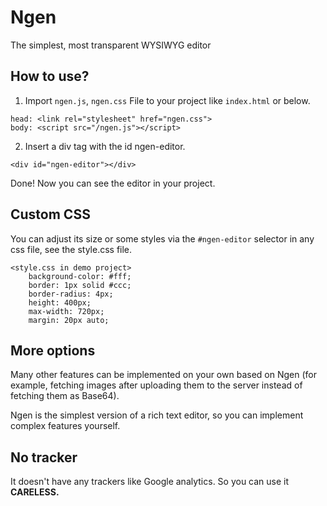 # Ngen
The simplest, most transparent WYSIWYG editor

## How to use?
1. Import `ngen.js`, `ngen.css` File to your project like `index.html` or below.
```
head: <link rel="stylesheet" href="ngen.css">
body: <script src="/ngen.js"></script>
```
2. Insert a div tag with the id ngen-editor.
```
<div id="ngen-editor"></div> 
```

Done! Now you can see the editor in your project.

## Custom CSS
You can adjust its size or some styles via the `#ngen-editor` selector in any css file, see the style.css file.
```
<style.css in demo project>
    background-color: #fff;
    border: 1px solid #ccc;
    border-radius: 4px;
    height: 400px;
    max-width: 720px;
    margin: 20px auto;
```

## More options
Many other features can be implemented on your own based on Ngen (for example, fetching images after uploading them to the server instead of fetching them as Base64).

Ngen is the simplest version of a rich text editor, so you can implement complex features yourself.

## No tracker
It doesn't have any trackers like Google analytics. So you can use it **CARELESS.**